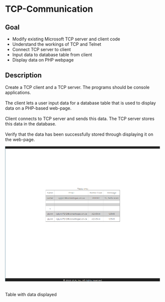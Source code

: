 # TCP-Communication <br>

## Goal <br>
 - Modify existing Microsoft TCP server and client code
 - Understand the workings of TCP and Telnet
 - Connect TCP server to client
 - Input data to database table from client
 - Display data on PHP webpage

## Description <br>
Create a TCP client and a TCP server. The programs should be console applications. <br><br>
The client lets a user input data for a database table that is used to display data on a PHP-based web-page. <br><br>
Client connects to TCP server and sends this data. The TCP server stores this data in the database. <br><br>
Verify that the data has been successfully stored through displaying it on the web-page.

![Table](table.png)

<br>Table with data displayed
